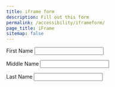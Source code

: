 ```yaml
---
title: iframe form
description: Fill out this form
permalink: /accessibility/iframeform/
page_title: iFrame
sitemap: false
---
```


<label for='fname'>First Name&nbsp;</label><input type='text' id='fname'>

<label for='mname'>Middle Name&nbsp;</label><input type='text' id='mname'>

<label for='lname'>Last Name&nbsp;</label><input type='text' id='lname'>
